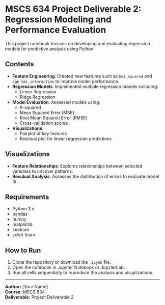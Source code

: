 # MSCS 634 Project Deliverable 2: Regression Modeling and Performance Evaluation

This project notebook focuses on developing and evaluating regression models for predictive analysis using Python.

## Contents

- **Feature Engineering**: Created new features such as `bmi_squared` and `age_bmi_interaction` to improve model performance.
- **Regression Models**: Implemented multiple regression models including:
  - Linear Regression
  - Ridge Regression
- **Model Evaluation**: Assessed models using:
  - R-squared
  - Mean Squared Error (MSE)
  - Root Mean Squared Error (RMSE)
  - Cross-validation scores
- **Visualizations**:
  - Pairplot of key features
  - Residual plot for linear regression predictions

## Visualizations

- **Feature Relationships**: Explores relationships between selected variables to uncover patterns.
- **Residual Analysis**: Assesses the distribution of errors to evaluate model fit.

## Requirements

- Python 3.x
- pandas
- numpy
- matplotlib
- seaborn
- scikit-learn

## How to Run

1. Clone the repository or download the `.ipynb` file.
2. Open the notebook in Jupyter Notebook or JupyterLab.
3. Run all cells sequentially to reproduce the analysis and visualizations.

---

**Author:** [Your Name]  
**Course:** MSCS 634  
**Deliverable:** Project Deliverable 2

